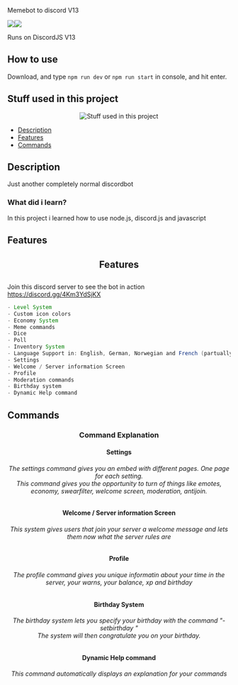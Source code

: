Memebot to discord V13

![](https://img.shields.io/github/package-json/v/arvidwedtstein/discordbotv13?style=for-the-badge)![](https://img.shields.io/discord/524951977243836417?style=for-the-badge)

Runs on DiscordJS V13

## How to use
Download, and type `npm run dev` or `npm run start` in console, and hit enter.

## Stuff used in this project

<div align="center">
  
![Stuff used in this project](https://arvidgithubembed.herokuapp.com/skills?languages=typescript,mongodb,github,nodejs,npmjs,vscode,heroku&backgroundcolor=0D1117&title=Stuff%20used%20in%20this%20project&titlecolor=ffffff&textcolor=ffffff&boxcolor=CFCDFF&bordercolor=0D1117)
  
</div>

* [Description](#description)
* [Features](#features)
* [Commands](#commands)


## Description

<p align="left">Just another completely normal discordbot</p>


<h3 align="left"><strong>What did i learn?</strong></h3>

<p align="left">In this project i learned how to use node.js, discord.js and javascript</p>

## Features
<h2 align="center"><strong>Features</strong></h2>

##
Join this discord server to see the bot in action
https://discord.gg/4Km3YdSjKX

```java
- Level System
- Custom icon colors
- Economy System
- Meme commands
- Dice
- Poll
- Inventory System
- Language Support in: English, German, Norwegian and French (partually)
- Settings
- Welcome / Server information Screen
- Profile
- Moderation commands
- Birthday system
- Dynamic Help command
```

## Commands
<h3 align="center"><strong>Command Explanation</strong></h3>

<h4 align="center"><b>Settings</b></h4>
        
<h6 align="center">The settings command gives you an embed with different pages. One page for each setting.<br>This command gives you the opportunity to turn of things like emotes, economy, swearfilter, welcome screen, moderation, antijoin.</h6>

        
<h4 align="center"><b>Welcome / Server information Screen</b></h4>

        
<h6 align="center">This system gives users that join your server a welcome message and lets them now what the server rules are</h6>


    
<h4 align="center"><b>Profile</b></h4>
     
<h6 align="center">The profile command gives you unique informatin about your time in the server, your warns, your balance, xp and birthday</h6>



<h4 align="center"><b>Birthday System</b></h4>
   
<h6 align="center">The birthday system lets you specify your birthday with the command "-setbirthday <date>"<br>The system will then congratulate you on your birthday.</h6>



<h4 align="center"><b>Dynamic Help command</b></h4>

<h6 align="center">This command automatically displays an explanation for your commands</h6>
